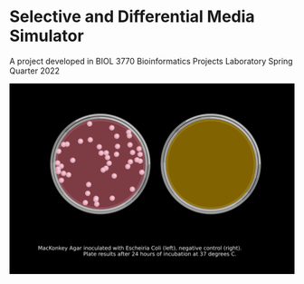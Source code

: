 # Selective and Differential Media Simulator  

A project developed in BIOL 3770 Bioinformatics Projects Laboratory Spring Quarter 2022

![Alt text](Images/plate_sim.svg)
